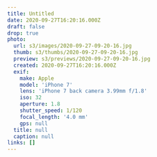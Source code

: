 ```yaml
---
title: Untitled
date: 2020-09-27T16:20:16.000Z
draft: false
drop: true
photo:
  url: s3/images/2020-09-27-09-20-16.jpg
  thumb: s3/thumbs/2020-09-27-09-20-16.jpg
  preview: s3/previews/2020-09-27-09-20-16.jpg
  created: 2020-09-27T16:20:16.000Z
  exif:
    make: Apple
    model: 'iPhone 7'
    lens: 'iPhone 7 back camera 3.99mm f/1.8'
    iso: 32
    aperture: 1.8
    shutter_speed: 1/120
    focal_length: '4.0 mm'
    gps: null
  title: null
  caption: null
links: []
---
```

